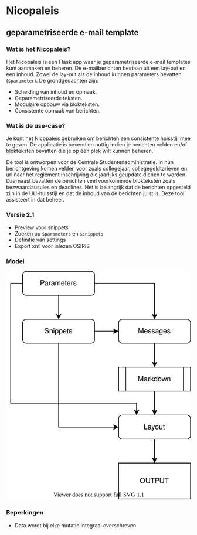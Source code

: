# Nicopaleis
## geparametriseerde e-mail template

### Wat is het Nicopaleis?
Het Nicopaleis is een Flask app waar je geparametriseerde e-mail templates kunt aanmaken en beheren. De e-mailberichten bestaan uit een lay-out en een inhoud. Zowel de lay-out als de inhoud kunnen parameters bevatten (`$parameter`). De grondgedachten zijn:

* Scheiding van inhoud en opmaak.
* Geparametriseerde teksten.
* Modulaire opbouw via blokteksten.
* Consistente opmaak van berichten.

### Wat is de use-case?
Je kunt het Nicopaleis gebruiken om berichten een consistente huisstijl mee te geven. De applicatie is bovendien nuttig indien je berichten velden en/of blokteksten bevatten die je op één plek wilt kunnen beheren.

De tool is ontworpen voor de Centrale Studentenadministratie. In hun berichtgeving komen velden voor zoals collegejaar, collegegeldtarieven en url naar het reglement inschrijving die jaarlijks geupdate dienen te worden. Daarnaast bevatten de berichten veel voorkomende blokteksten zoals bezwaarclausules en deadlines. Het is belangrijk dat de berichten opgesteld zijn in de UU-huisstijl en dat de inhoud van de berichten juist is. Deze tool assisteert in dat beheer.

### Versie 2.1
- Preview voor snippets
- Zoeken op `$parameters` en `$snippets`
- Definitie van settings
- Export xml voor inlezen OSIRIS

### Model
![flowchart](nicopaleis/static/flowchart.svg)

### Beperkingen
- Data wordt bij elke mutatie integraal overschreven
